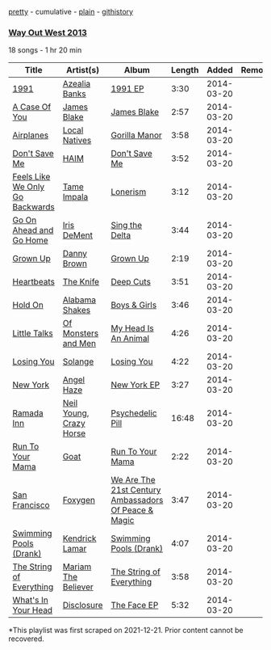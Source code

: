 [pretty](/playlists/pretty/2IBmQa3jJULanJldYav1jW.md) - cumulative - [plain](/playlists/plain/2IBmQa3jJULanJldYav1jW) - [githistory](https://github.githistory.xyz/mackorone/spotify-playlist-archive/blob/main/playlists/plain/2IBmQa3jJULanJldYav1jW)

### [Way Out West 2013](https://open.spotify.com/playlist/2IBmQa3jJULanJldYav1jW)

> 

18 songs - 1 hr 20 min

| Title | Artist(s) | Album | Length | Added | Removed |
|---|---|---|---|---|---|
| [1991](https://open.spotify.com/track/3KjiIVjVvLux1sdJDvsFR2) | [Azealia Banks](https://open.spotify.com/artist/7gRhy3MIPHQo5CXYfWaw9I) | [1991 EP](https://open.spotify.com/album/4Wp3bFC3gSovD2sm9sNNzq) | 3:30 | 2014-03-20 |  |
| [A Case Of You](https://open.spotify.com/track/39PCdFgfywR9PbCl1q3wHU) | [James Blake](https://open.spotify.com/artist/53KwLdlmrlCelAZMaLVZqU) | [James Blake](https://open.spotify.com/album/10ezzZAhOon51wDVhXgB77) | 2:57 | 2014-03-20 |  |
| [Airplanes](https://open.spotify.com/track/5v7Eh9qFbUPcjjF7xbLB7l) | [Local Natives](https://open.spotify.com/artist/75dQReiBOHN37fQgWQrIAJ) | [Gorilla Manor](https://open.spotify.com/album/0r5Ish3BCwLoJ1nPtZtLbc) | 3:58 | 2014-03-20 |  |
| [Don't Save Me](https://open.spotify.com/track/6hzUhWGMBWKntf3kcv0oGu) | [HAIM](https://open.spotify.com/artist/4Ui2kfOqGujY81UcPrb5KE) | [Don't Save Me](https://open.spotify.com/album/3VnYkmazYZjTVms2GHSPBd) | 3:52 | 2014-03-20 |  |
| [Feels Like We Only Go Backwards](https://open.spotify.com/track/0PL58OnFfBcKmN3O7Jxs2g) | [Tame Impala](https://open.spotify.com/artist/5INjqkS1o8h1imAzPqGZBb) | [Lonerism](https://open.spotify.com/album/3FExLF5Qj6Y4nzsno0OuCx) | 3:12 | 2014-03-20 |  |
| [Go On Ahead and Go Home](https://open.spotify.com/track/7aQlCtCysM3PVrmaFfn7ZO) | [Iris DeMent](https://open.spotify.com/artist/3NPZs8XgXtaWslUcnIw6rY) | [Sing the Delta](https://open.spotify.com/album/6cjmg40IRI5GuZJuFWIcg8) | 3:44 | 2014-03-20 |  |
| [Grown Up](https://open.spotify.com/track/5ic68M3jaJTEUcEIh5PcqX) | [Danny Brown](https://open.spotify.com/artist/7aA592KWirLsnfb5ulGWvU) | [Grown Up](https://open.spotify.com/album/0ppIg1GbwtR3C4BD3MjTfR) | 2:19 | 2014-03-20 |  |
| [Heartbeats](https://open.spotify.com/track/66e6O0B9GmSRNAnzB0Bm74) | [The Knife](https://open.spotify.com/artist/7eQZTqEMozBcuSubfu52i4) | [Deep Cuts](https://open.spotify.com/album/42OBbI3xgv2u2U4wMyXv7N) | 3:51 | 2014-03-20 |  |
| [Hold On](https://open.spotify.com/track/1gGY6qfslDtJ4OoWQGKtkE) | [Alabama Shakes](https://open.spotify.com/artist/16GcWuvvybAoaHr0NqT8Eh) | [Boys & Girls](https://open.spotify.com/album/0YcQyzstsSbcnLCk4h7AUh) | 3:46 | 2014-03-20 |  |
| [Little Talks](https://open.spotify.com/track/2ihCaVdNZmnHZWt0fvAM7B) | [Of Monsters and Men](https://open.spotify.com/artist/4dwdTW1Lfiq0cM8nBAqIIz) | [My Head Is An Animal](https://open.spotify.com/album/4p9dVvZDaZliSjTCbFRhJy) | 4:26 | 2014-03-20 |  |
| [Losing You](https://open.spotify.com/track/4AJprrE8gjzLRLfW84bbUq) | [Solange](https://open.spotify.com/artist/2auiVi8sUZo17dLy1HwrTU) | [Losing You](https://open.spotify.com/album/4QXL3OWGgAXtgQGTKiXz4G) | 4:22 | 2014-03-20 |  |
| [New York](https://open.spotify.com/track/3m7GiM4KqqqXiuSeNwfqqA) | [Angel Haze](https://open.spotify.com/artist/2cyyGl4qnHZL0o16t0fpJl) | [New York EP](https://open.spotify.com/album/7hTtQsKZePhotww3Q3hpH9) | 3:27 | 2014-03-20 |  |
| [Ramada Inn](https://open.spotify.com/track/3Mu5JO3aBMzyiVZ5Yg8qpW) | [Neil Young](https://open.spotify.com/artist/6v8FB84lnmJs434UJf2Mrm), [Crazy Horse](https://open.spotify.com/artist/0oi7g8NUnlLh5tJvg2y5e3) | [Psychedelic Pill](https://open.spotify.com/album/3WN75H6NactRxv3MbSXxxT) | 16:48 | 2014-03-20 |  |
| [Run To Your Mama](https://open.spotify.com/track/1GQb1SmhpzjatfENzwf2Tr) | [Goat](https://open.spotify.com/artist/6jP9Z7o6WlbYvKUOeO5SbP) | [Run To Your Mama](https://open.spotify.com/album/6Ld2KBQSCSYHOgQwJhlasj) | 2:22 | 2014-03-20 |  |
| [San Francisco](https://open.spotify.com/track/4igKl8YqB7HsDP9ZKJbUEy) | [Foxygen](https://open.spotify.com/artist/55LHFEtIplWhsfyWZUwkf4) | [We Are The 21st Century Ambassadors Of Peace & Magic](https://open.spotify.com/album/2PvrxQzGjHFSOBKX2KqLBL) | 3:47 | 2014-03-20 |  |
| [Swimming Pools \(Drank\)](https://open.spotify.com/track/7bre6yd84LZ6MFoTppmHja) | [Kendrick Lamar](https://open.spotify.com/artist/2YZyLoL8N0Wb9xBt1NhZWg) | [Swimming Pools \(Drank\)](https://open.spotify.com/album/0ljGAdQ5EmiJE52O1VsYAM) | 4:07 | 2014-03-20 |  |
| [The String of Everything](https://open.spotify.com/track/1h8lrDwirNpgqXcCY3BihW) | [Mariam The Believer](https://open.spotify.com/artist/4388BfCZqej42gG0DE4TlX) | [The String of Everything](https://open.spotify.com/album/6l4FNPlGwJsZatOGmZOlXM) | 3:58 | 2014-03-20 |  |
| [What's In Your Head](https://open.spotify.com/track/7yOKhepYf8pO8ILT2Z5KN1) | [Disclosure](https://open.spotify.com/artist/6nS5roXSAGhTGr34W6n7Et) | [The Face EP](https://open.spotify.com/album/3m0RN7xK8gpTrcho7aZGZj) | 5:32 | 2014-03-20 |  |

\*This playlist was first scraped on 2021-12-21. Prior content cannot be recovered.
